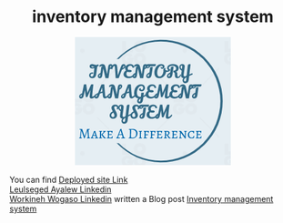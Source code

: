 
  <h1 align=center>inventory management system</h1>
  <div style="text-align:center"><img src="/asset/image/logo.png" alt="Inventory Management System Logo"/></div>
  
  You can find <a href='http://web-01.leulnow.tech'>Deployed site Link</a>
  <br>
  <a href='https://www.linkedin.com/in/leulseged-ayalew-352a461a0'>Leulseged Ayalew Linkedin</a> <br>
  <a href='https://www.linkedin.com/in/workineh-wogaso-57b9a3163/'>Workineh Wogaso Linkedin</a> 
  written a Blog post <a href='https://medium.com/@leulbekele191/inventory-management-system-9e956b74ebbd'>Inventory management system</a>
  
